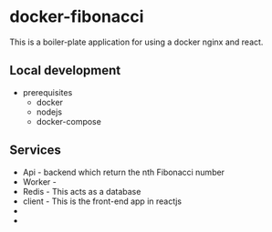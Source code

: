 # docker-fibonacci
This is a boiler-plate application for using a docker nginx and react.

## Local development
+ prerequisites
  + docker
  + nodejs
  + docker-compose

## Services
+ Api - backend which return the nth Fibonacci number
+ Worker - 
+ Redis - This acts as a database
+ client - This is the front-end app in reactjs
+ 
+
